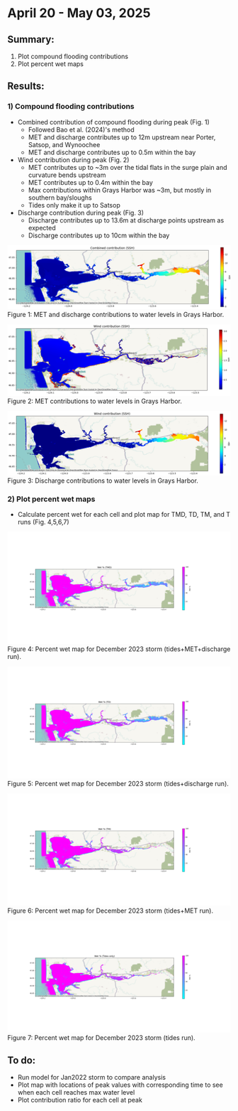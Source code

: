 # April 20 - May 03, 2025

## Summary:
1) Plot compound flooding contributions
2) Plot percent wet maps


## Results:
### 1) Compound flooding contributions
- Combined contribution of compound flooding during peak (Fig. 1)
	- Followed Bao et al. (2024)'s method
	- MET and discharge contributes up to 12m upstream near Porter, Satsop, and Wynoochee
	- MET and discharge contributes up to 0.5m within the bay
- Wind contribution during peak (Fig. 2)
	- MET contributes up to ~3m over the tidal flats in the surge plain and curvature bends upstream
	- MET contributes up to 0.4m within the bay
	- Max contributions within Grays Harbor was ~3m, but mostly in southern bay/sloughs
	- Tides only make it up to Satsop
- Discharge contribution during peak (Fig. 3)
	- Discharge contributes up to 13.6m at discharge points upstream as expected
	- Discharge contributes up to 10cm within the bay


![CombinedContribution](../Figures/050125meeting/combined_contribution_map.png)<br>
Figure 1: MET and discharge contributions to water levels in Grays Harbor.

![WindContribution](../Figures/050125meeting/wind_contribution_map.png)<br>
Figure 2: MET contributions to water levels in Grays Harbor.

![DischargeContribution](../Figures/050125meeting/discharge_contribution_map.png)<br>
Figure 3: Discharge contributions to water levels in Grays Harbor.

### 2) Plot percent wet maps
- Calculate percent wet for each cell and plot map for TMD, TD, TM, and T runs (Fig. 4,5,6,7)

![DischargeContribution](../Figures/050125meeting/percent_wet_map_tmd.png)<br>
Figure 4: Percent wet map for December 2023 storm (tides+MET+discharge run).

![DischargeContribution](../Figures/050125meeting/percent_wet_map_td.png)<br>
Figure 5: Percent wet map for December 2023 storm (tides+discharge run).

![DischargeContribution](../Figures/050125meeting/percent_wet_map_tm.png)<br>
Figure 6: Percent wet map for December 2023 storm (tides+MET run).

![DischargeContribution](../Figures/050125meeting/percent_wet_map_t.png)<br>
Figure 7: Percent wet map for December 2023 storm (tides run).


## To do:
- Run model for Jan2022 storm to compare analysis
- Plot map with locations of peak values with corresponding time to see when each cell reaches max water level
- Plot contribution ratio for each cell at peak